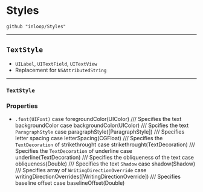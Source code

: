 # Styles
```
github "inloop/Styles"
```
---
## `TextStyle`


* `UILabel`, `UITextField`, `UITextView`
* Replacement for `NSAttributedString`

---

### `TextStyle`
### Properties

 - `.font(UIFont)`
case foregroundColor(UIColor)
        /// Specifies the text backgroundColor
        case backgroundColor(UIColor)
        /// Spcifies the text `ParagraphStyle`
        case paragraphStyle([ParagraphStyle])
        /// Specifies letter spacing
        case letterSpacing(CGFloat)
        /// Specifies the `TextDecoration` of strikethrought
        case strikethrought(TextDecoration)
        /// Specifies the `TextDecoration` of underline
        case underline(TextDecoration)
        /// Specifies the obliqueness of the text
        case obliqueness(Double)
        /// Specifies the text `Shadow`
        case shadow(Shadow)
        /// Specifies array of `WritingDirectionOverride`
        case writingDirectionOverrides([WritingDirectionOverride])
        /// Specifies baseline offset
        case baselineOffset(Double)